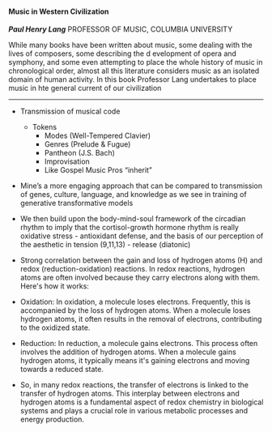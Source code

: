 
#### Music in Western Civilization    
***Paul Henry Lang***
PROFESSOR OF MUSIC, COLUMBIA UNIVERSITY

While many books have been written about music, some dealing with the lives of composers, some describing the d evelopment of opera and symphony, and some even attempting to place the whole history of music in chronological order, almost all this literature considers music as an isolated domain of human activity. In this book Professor Lang undertakes to place music in hte general current of our civilization

---

- Transmission of musical code 
   - Tokens 
      - Modes (Well-Tempered Clavier)
      - Genres (Prelude & Fugue)
      - Pantheon (J.S. Bach)
      - Improvisation 
      - Like Gospel Music Pros “inherit”

- Mine’s a more engaging approach that can be compared to transmission of genes, culture, language, and knowledge as we see in training of generative transformative models

- We then build upon the body-mind-soul framework of the circadian rhythm to imply that the cortisol-growth hormone rhythm is really oxidative stress - antioxidant defense, and the basis of our perception of the aesthetic in tension (9,11,13) - release (diatonic)

- Strong correlation between the gain and loss of hydrogen atoms (H) and redox (reduction-oxidation) reactions. In redox reactions, hydrogen atoms are often involved because they carry electrons along with them. Here's how it works:

- Oxidation: In oxidation, a molecule loses electrons. Frequently, this is accompanied by the loss of hydrogen atoms. When a molecule loses hydrogen atoms, it often results in the removal of electrons, contributing to the oxidized state.

- Reduction: In reduction, a molecule gains electrons. This process often involves the addition of hydrogen atoms. When a molecule gains hydrogen atoms, it typically means it's gaining electrons and moving towards a reduced state.

- So, in many redox reactions, the transfer of electrons is linked to the transfer of hydrogen atoms. This interplay between electrons and hydrogen atoms is a fundamental aspect of redox chemistry in biological systems and plays a crucial role in various metabolic processes and energy production.
